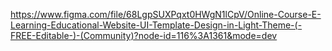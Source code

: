 <https://www.figma.com/file/68LgpSUXPqxt0HWgN1lCpV/Online-Course-E-Learning-Educational-Website-UI-Template-Design-in-Light-Theme-(-FREE-Editable-)-(Community)?node-id=116%3A1361&mode=dev>
